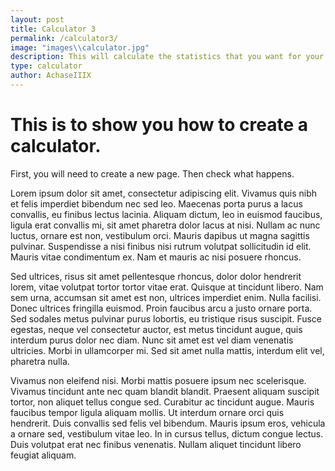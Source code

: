 ```yaml
---
layout: post
title: Calculator 3
permalink: /calculator3/
image: "images\\calculator.jpg"
description: This will calculate the statistics that you want for your account.
type: calculator
author: AchaseIIIX
---
```


# This is to show you how to create a calculator.

First, you will need to create a new page. Then check what happens.

Lorem ipsum dolor sit amet, consectetur adipiscing elit. Vivamus quis nibh et felis imperdiet bibendum nec sed leo. Maecenas porta purus a lacus convallis, eu finibus lectus lacinia. Aliquam dictum, leo in euismod faucibus, ligula erat convallis mi, sit amet pharetra dolor lacus at nisi. Nullam ac nunc luctus, ornare est non, vestibulum orci. Mauris dapibus ut magna sagittis pulvinar. Suspendisse a nisi finibus nisi rutrum volutpat sollicitudin id elit. Mauris vitae condimentum ex. Nam et mauris ac nisi posuere rhoncus.

Sed ultrices, risus sit amet pellentesque rhoncus, dolor dolor hendrerit lorem, vitae volutpat tortor tortor vitae erat. Quisque at tincidunt libero. Nam sem urna, accumsan sit amet est non, ultrices imperdiet enim. Nulla facilisi. Donec ultrices fringilla euismod. Proin faucibus arcu a justo ornare porta. Sed sodales metus pulvinar purus lobortis, eu tristique risus suscipit. Fusce egestas, neque vel consectetur auctor, est metus tincidunt augue, quis interdum purus dolor nec diam. Nunc sit amet est vel diam venenatis ultricies. Morbi in ullamcorper mi. Sed sit amet nulla mattis, interdum elit vel, pharetra nulla.

Vivamus non eleifend nisi. Morbi mattis posuere ipsum nec scelerisque. Vivamus tincidunt ante nec quam blandit blandit. Praesent aliquam suscipit tortor, non aliquet tellus congue sed. Curabitur ac tincidunt augue. Mauris faucibus tempor ligula aliquam mollis. Ut interdum ornare orci quis hendrerit. Duis convallis sed felis vel bibendum. Mauris ipsum eros, vehicula a ornare sed, vestibulum vitae leo. In in cursus tellus, dictum congue lectus. Duis volutpat erat nec finibus venenatis. Nullam aliquet tincidunt libero feugiat aliquam.
